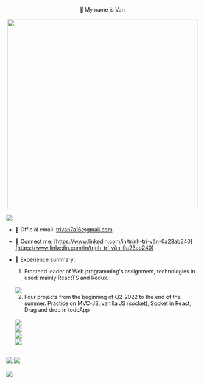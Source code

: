 
<div align="center">
👋 My name is Van </br></br>
<img style="width:500px;" src="https://res.cloudinary.com/dotr7u5kq/image/upload/v1673978983/githubportfolio/cat-gif-forgithub_p1zxlm.gif"/>
<br>
</div>

![](https://komarev.com/ghpvc/?username=trivankute&color=blue)

- 📧 Official email: trivan7a16@gmail.com

- 🔗 Connect me: [https://www.linkedin.com/in/trịnh-trí-văn-0a23ab240](https://www.linkedin.com/in/trịnh-trí-văn-0a23ab240) 

- 📃 Experience summary:

  1. Frontend leader of Web programming's assignment, technologies in used: mainly ReactTS and Redux.
  </br>
  <img align="center" src="https://github-readme-stats.vercel.app/api/pin/?username=trivankute&repo=CuaHangThoiDai"/>
  </br>
 
  2. Four projects from the beginning of Q2-2022 to the end of the summer. 
  Practice on MVC-JS, vanilla JS (socket), Socket in React, Drag and drop in todoApp 
  <br>
  <img align="left" src="https://github-readme-stats.vercel.app/api/pin/?username=trivankute&repo=Yelp-Camp"/>
  <br>
  <img align="left" src="https://github-readme-stats.vercel.app/api/pin/?username=trivankute&repo=snakesForTest"/>
  <br>
  <img align="left" src="https://github-readme-stats.vercel.app/api/pin/?username=trivankute&repo=chatApp"/>
  <br>
  <img align="left" src="https://github-readme-stats.vercel.app/api/pin/?username=trivankute&repo=todoApp"/>
  <br>

<br>
<div>
   <img src="https://github-readme-stats.vercel.app/api?username=trivankute&count_private=true&show_icons=true&theme=dark&locale=en&ring_color=F8C8DC"/>
   <img src="https://github-readme-stats.vercel.app/api/top-langs?username=trivankute&show_icons=true&locale=en&layout=compact&theme=radical&hide=c"/>
</div>
<br>
<div>
   <img src="https://github-readme-streak-stats.herokuapp.com/?user=trivankute&theme=radical"/>
</div>
